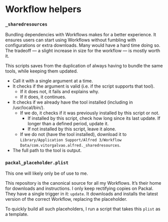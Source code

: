 # Workflow helpers

### `_sharedresources`

Bundling dependencies with Workflows makes for a better experience. It ensures users can start using Workflows without fumbling with configurations or extra downloads. Many would have a hard time doing so. The tradeoff — a slight increase in size for the workflow — is mostly worth it.

This scripts saves from the duplication of always having to bundle the same tools, while keeping them updated.

* Call it with a single argument at a time.
* It checks if the argument is valid (i.e. if the script supports that tool).
  * If it does not, it fails and explains why.
  * If it does, it continues.
* It checks if we already have the tool installed (including in /usr/local/bin/).
  * If we do, it checks if it was previously installed by this script or not.
    * If installed by this script, check how long since its last update. If longer than a defined period, update it.
    * If not installed by this script, leave it alone.
  * If we do not (have the tool installed), download it to `Library/Application Support/Alfred 3/Workflow Data/com.vitorgalvao.alfred._sharedresources`.
* The full path to the tool is output.

### `packal_placeholder.plist`

This one will likely only be of use to me.

This repository is the canonical source for all my Workflows. It’s their home for downloads and instructions. I only keep rectifying copies on Packal. They have a single trigger in it: `update`. It downloads and installs the latest version of the correct Workflow, replacing the placeholder.

To quickly build all such placeholders, I run a script that takes this `plist` as a template.
